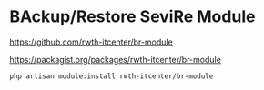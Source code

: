 # BAckup/Restore SeviRe Module

https://github.com/rwth-itcenter/br-module

https://packagist.org/packages/rwth-itcenter/br-module

```
php artisan module:install rwth-itcenter/br-module
```

